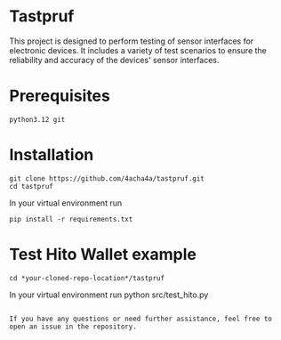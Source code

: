 # **Tastpruf**
This project is designed to perform testing of sensor interfaces for electronic devices. It includes a variety of test scenarios to ensure the reliability and accuracy of the devices' sensor interfaces.
# Prerequisites
```
python3.12 git
```
# **Installation**
```
git clone https://github.com/4acha4a/tastpruf.git
cd tastpruf
```
In your virtual environment run
```
pip install -r requirements.txt
```
# **Test Hito Wallet example**
```
cd *your-cloned-repo-location*/tastpruf
```
In your virtual environment run
python src/test_hito.py
```

If you have any questions or need further assistance, feel free to open an issue in the repository.
